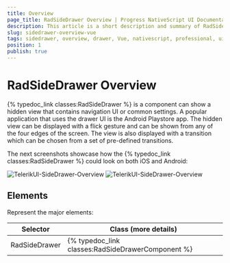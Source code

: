 ```yaml
---
title: Overview
page_title: RadSideDrawer Overview | Progress NativeScript UI Documentation
description: This article is a short description and summary of RadSideDrawer's features.
slug: sidedrawer-overview-vue
tags: sidedrawer, overview, drawer, Vue, nativescript, professional, ui
position: 1
publish: true
---
```


# RadSideDrawer Overview

{% typedoc_link classes:RadSideDrawer %} is a component can show a hidden view that contains navigation UI or common settings. A popular application that uses the drawer UI is the Android Playstore app.
The hidden view can be displayed with a flick gesture and can be shown from any of the four edges of the screen. The view is also displayed with a transition which can be chosen from a set of pre-defined transitions.

The next screenshots showcase how the {% typedoc_link classes:RadSideDrawer %} could look on both iOS and Android:

![TelerikUI-SideDrawer-Overview](../../../ui/img/ns_ui/drawer-overview-android.png "Side drawer overview.") ![TelerikUI-SideDrawer-Overview](../../../ui/img/ns_ui/drawer-overview-ios.png "Side drawer overview.")

## Elements
Represent the major elements:

| Selector          | Class (more details)                                  |
|-------------------|-------------------------------------------------------|
| RadSideDrawer | {% typedoc_link classes:RadSideDrawerComponent %} |